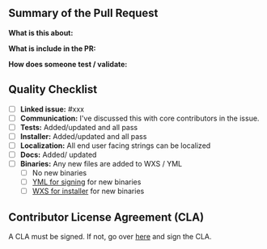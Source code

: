 ## Summary of the Pull Request

**What is this about:**

**What is include in the PR:** 

**How does someone test / validate:** 

## Quality Checklist

- [ ] **Linked issue:** #xxx
- [ ] **Communication:** I've discussed this with core contributors in the issue. 
- [ ] **Tests:** Added/updated and all pass
- [ ] **Installer:** Added/updated and all pass
- [ ] **Localization:** All end user facing strings can be localized
- [ ] **Docs:** Added/ updated
- [ ] **Binaries:** Any new files are added to WXS / YML
   - [ ] No new binaries
   - [ ] [YML for signing](https://github.com/microsoft/PowerToys/blob/master/.pipelines/pipeline.user.windows.yml#L68) for new binaries
   - [ ] [WXS for installer](https://github.com/microsoft/PowerToys/blob/master/installer/PowerToysSetup/Product.wxs) for new binaries

## Contributor License Agreement (CLA)
A CLA must be signed. If not, go over [here](https://cla.opensource.microsoft.com/microsoft/PowerToys) and sign the CLA.
